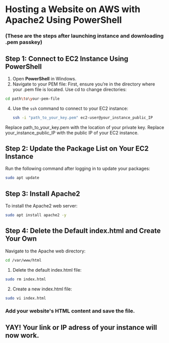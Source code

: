 # Hosting a Website on AWS with Apache2 Using PowerShell
### (These are the steps after launching instance and downloading .pem passkey)<br>
## Step 1: Connect to EC2 Instance Using PowerShell
1. Open **PowerShell** in Windows.
2. Navigate to your PEM file:
First, ensure you’re in the directory where your .pem file is located.
Use cd to change directories:
```bash
cd path\to\your-pem-file
```
4. Use the `ssh` command to connect to your EC2 instance:
   ```bash
   ssh -i "path_to_your_key.pem" ec2-user@your_instance_public_IP
Replace path_to_your_key.pem with the location of your private key.
Replace your_instance_public_IP with the public IP of your EC2 instance.
## Step 2: Update the Package List on Your EC2 Instance
Run the following command after logging in to update your packages:
```bash
sudo apt update
```
## Step 3: Install Apache2
To install the Apache2 web server:
```bash
sudo apt install apache2 -y
```
## Step 4: Delete the Default index.html and Create Your Own
Navigate to the Apache web directory:
```bash
cd /var/www/html
```
1. Delete the default index.html file:
```bash
sudo rm index.html
```
2. Create a new index.html file:
```bash
sudo vi index.html
```
### Add your website's HTML content and save the file.

## YAY! Your link or IP adress of your instance will now work.
